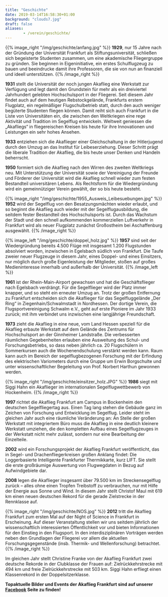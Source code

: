 ```yaml
---
title: "Geschichte"
date: 2019-03-14T16:58:30+01:00
background: "clouds7.jpg"
draft: false
aliases:
        - /verein/geschichte/
---
```

{{% image_right "/img/geschichte/anfang.jpg" %}}
**1929**, nur 15 Jahre nach der Gründung der Universität Frankfurt als Stiftungsuniversität, schließen sich begeisterte Studenten zusammen, um eine akademische Fliegergruppe zu gründen. Sie beginnen in Eigeninitiative, ein erstes Schulflugzeug zu bauen und beeindrucke damit ihre Professoren, die sie von nun an finanziell und ideell unterstützen.
{{% /image_right %}}

**1931** stellt die Universität der noch jungen Akaflieg eine Werkstatt zur Verfügung und legt damit den Grundstein für mehr als ein dreiviertel Jahrhundert gelebten Hochschulsport in der Fliegerei. Seit diesem Jahr findet auch auf dem heutigen Rebstockgelände, Frankfurts erstem Flugplatz, ein regelmäßiger Flugschulbetrieb statt, durch den auch weniger begüterte Studenten fliegen können. Damit reiht sich auch Frankfurt in die Liste von Universitäten ein, die zwischen den Weltkriegen eine rege Aktivität und Tradition im Segelflug entwickeln. Weltweit geniessen die „Akafliegs“ in fliegereischen Kreisen bis heute für ihre Innovationen und Leistungen ein sehr hohes Ansehen.

**1933** entziehen sich die Akaflieger einer Gleichschaltung in der Hitlerjugend durch den Umzug an das Institut für Leibeserziehung. Dieser Schritt prägt die liberale Tradition der Akaflieg, die bis heute unser Denken und Handeln beherrscht.

**1950** formiert sich die Akaflieg nach den Wirren des zweiten Weltkriegs neu. Mit Unterstützung der Universität sowie der Vereinigung der Freunde und Förderer der Universität wird die Akaflieg schnell wieder zum festen Bestandteil universitären Lebens. Als Rechtsform für die Wiedergründung wird ein gemeinnütziger Verein gewählt, der so bis heute besteht.

{{% image_right "/img/geschichte/1955_Ausweis_Leibesuebungen.jpg" %}}
**1952** wird der Segelflug von den Besatzungsmächten wieder erlaubt, und so beginnt die Akaflieg auch wieder mit der Segelflugausbildung, die seitdem fester Bestandteil des Hochschulsports ist. Durch das Wachstum der Stadt und den schnell aufkommenden kommerziellen Luftverkehr in Frankfurt wird als neuer Flugplatz zunächst Großostheim bei Aschaffenburg ausgewählt.
{{% /image_right %}}

{{% image_left "/img/geschichte/doppel_holz.jpg" %}}
**1957** sind seit der Wiedergründung bereits 4.500 Flüge mit insgesamt 1.200 Flugstunden absolviert worden, inzwischen in Egelsbach südlich von Frankfurt. Die Taufe zweier neuer Flugzeuge in diesem Jahr, eines Doppel- und eines Einsitzers, nur möglich durch große Eigenleistung der Mitglieder, stoßen auf großes Medieninteresse innerhalb und außerhalb der Universität.
{{% /image_left %}}


**1961** ist der Rhein-Main-Airport gewachsen und hat die Geschäftsflieger nach Egelsbach verdrängt. Für die Segelflieger wird der Platz immer knapper, und so steht ein erneuter Umzug an. Trotz der großen Entfernung zu Frankfurt entscheiden sich die Akaflieger für das Segelfluggelände „Der Ring“ in Ziegenhain/Schwalmstadt in Nordhessen. Der dortige Verein, die Flugsportvereinigung Schwalm e.V., geht auf erste Pioniere im Jahr 1933 zurück; mit ihm verbindet uns inzwischen eine langjährige Freundschaft.

**1973** zieht die Akaflieg in eine neue, vom Land Hessen speziell für die Akaflieg erbaute Werkstatt auf dem Gelände des Zentrums für Hochschulsport an der Ginnheimer Landstraße. Die verbesserten räumlichen Gegebenheiten erlauben eine Ausweitung des Schul- und Forschungsbetriebs, so dass neben jährlich ca. 20 Flugschülern in Sommerkursen auch die Wochenendschulung verstärkt werden kann.  Raum kann auch im Bereich der segelflugbezogenen Forschung mit der Erfindung des elektrischen Variometers durch eine Gruppe um Erwin Borgschulte und unter wissenschaftlicher
Begeleitung von Prof. Norbert Harthun gewonnen werden.

{{% image_right "/img/geschichte/einsitzer_holz.JPG" %}}
**1986** siegt mit Siggi Hahn ein Akaflieger im internationalen Segelflugwettbewerb von Hockenheim.
{{% /image_right %}}

**1997** richtet die Akaflieg Frankfurt am Campus in Bockenheim den deutschen Segelfliegertag aus. Einen Tag lang stehen die Gebäude ganz im Zeichen von Forschung und Entwicklung im Segelflug.
Leider steht im gleichen Jahr auch eine räumliche Veränderung an: An Stelle der großen Werkstatt mit integriertem Büro muss die Akaflieg in eine deutlich kleinere Werkstatt umziehen, die den kompletten Aufbau eines Segelflugzeuges in der Werkstatt nicht mehr zulässt, sondern nur eine Bearbeitung der Einzelteile.

**2002** wird ein Forschungsprojekt der Akaflieg Frankfurt veröffentlicht, das in Segel- und Drachenfliegerkreisen großen Anklang findet: Die Loggerbasierte Intelligente Frankfurter Thermikkarte, kurz LIFT. Sie stellt die erste großräumige Auswertung von Flugwegdaten in Bezug auf Aufwindgebiete dar.

**2008** legen die Akaflieger insgesamt über 79.500 km im Streckensegelflug zurück – alles ohne einen Tropfen Treibstoff zu verbrauchen, nur mit Hilfe der Energie aus Sonne und Wind. In diesem Jahr stellt Christof Maul mit 619 km einen neuen deutschen Rekord für die gerade Zielstrecke in der Rennklasse auf.

{{% image_right "/img/geschichte/NOS.jpg" %}}
**2012** tritt die Akaflieg Frankfurt zum ersten Mal auf der Night of Science in Frankfurt in Erscheinung. Auf dieser Veranstaltung stellen wir uns seitdem jährlich der wissenschaftlich interessierten Öffentlichkeit vor und bieten Informationen für den Einstieg in den Flugsport. In den interdisziplinären Vorträgen werden neben den Grundlagen der Fliegerei vor allem die aktuellen Forschungsgegenstände (insb. Thermik- und Wellenforschung) betrachtet.
{{% /image_right %}}

Im gleichen Jahr stellt Christine Franke von der Akaflieg Frankfurt zwei deutsche Rekorde in der Clubklasse der Frauen auf: Zielrückkehrstrecke mit 494 km und freie Zielrückkehrstrecke mit 503 km. Siggi Hahn erfliegt einen Klassenrekord in der Doppelsitzerklasse.

**Topaktuelle Bilder und Events der Akaflieg Frankfurt sind auf unserer [Facebook](https://facebook.com/AkafliegFrankfurt) Seite zu finden!**
